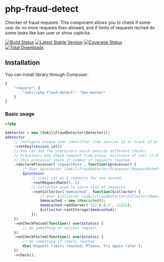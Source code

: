 php-fraud-detect
================

Checker of fraud requests. This component allows you to check if some user do no more requests than allowed, and if limits of requests reched do some tasks like ban user or show captcha.

[![Build Status](https://travis-ci.org/sokil/php-fraud-detect.png?branch=master&1)](https://travis-ci.org/sokil/php-fraud-detect)
[![Latest Stable Version](https://poser.pugx.org/sokil/php-fraud-detect/v/stable.png)](https://packagist.org/packages/sokil/php-fraud-detect)
[![Coverage Status](https://coveralls.io/repos/sokil/php-fraud-detect/badge.png)](https://coveralls.io/r/sokil/php-fraud-detect)
[![Total Downloads](http://img.shields.io/packagist/dt/sokil/php-fraud-detect.svg)](https://packagist.org/packages/sokil/php-fraud-detect)

Installation
------------

You can install library through Composer:
```javascript
{
    "require": {
        "sokil/php-fraud-detect": "dev-master"
    }
}
```

### Basic usage

```php
<?php

$detector = new \Sokil\FraudDetector\Detector();
$detector
    // Configure unique user identifier like session id or track id or user ip
    ->setKey(session_id())
    // You can add few processors which execute different checks.
    // Processors may check request from proxy, existance of user in blacklist, etc.
    // This processor check if number of requests reached.
    ->declareProcessor('requestRate', function($processor) {
        /* @var $processor \Sokil\FraudDetector\Processor\RequestRateProcessor */
        $processor
            // Limit set as 5 requests for one second.
            ->setRequestRate(5, 1)
            // Collector used to store stat of requests
            ->setCollector('memcached', function($collector) {
                /* @var $collector \Sokil\FraudDetector\Collector\MemcachedCollector */
                $memcached = new \Memcached();
                $memcached->addServer('127.0.0.1', 11211);
                $collector->setStorage($memcached);
            });
    })
    ->onCheckPassed(function() use($status) {
        // do something on success request
    })
    ->onCheckFailed(function() use($status) {
        // do something if limits reached
        die('Request limits reached. Please, try again later');
    })
    ->check();
```
